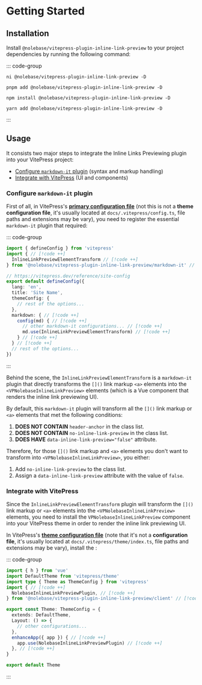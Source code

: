 # Getting Started

## Installation

Install `@nolebase/vitepress-plugin-inline-link-preview` to your project dependencies by running the following command:

::: code-group

```shell [@antfu/ni]
ni @nolebase/vitepress-plugin-inline-link-preview -D
```

```shell [pnpm]
pnpm add @nolebase/vitepress-plugin-inline-link-preview -D
```

```shell [npm]
npm install @nolebase/vitepress-plugin-inline-link-preview -D
```

```shell [yarn]
yarn add @nolebase/vitepress-plugin-inline-link-preview -D
```

:::

## Usage

It consists two major steps to integrate the Inline Links Previewing plugin into your VitePress project:

- [Configure `markdown-it` plugin](#configure-markdown-it-plugin) (syntax and markup handling)
- [Integrate with VitePress](#integrate-with-vitepress) (UI and components)

### Configure `markdown-it` plugin

First of all, in VitePress's [**primary configuration file**](https://vitepress.dev/reference/site-config#config-resolution) (not this is not a **theme configuration file**, it's usually located at `docs/.vitepress/config.ts`, file paths and extensions may be vary), you need to register the essential `markdown-it` plugin that required:

<!--@include: @/pages/en/snippets/details-colored-diff.md-->

::: code-group

```typescript twoslash
import { defineConfig } from 'vitepress'
import { // [!code ++]
  InlineLinkPreviewElementTransform // [!code ++]
} from '@nolebase/vitepress-plugin-inline-link-preview/markdown-it' // [!code ++]

// https://vitepress.dev/reference/site-config
export default defineConfig({
  lang: 'en',
  title: 'Site Name',
  themeConfig: {
    // rest of the options...
  },
  markdown: { // [!code ++]
    config(md) { // [!code ++]
      // other markdown-it configurations... // [!code ++]
      md.use(InlineLinkPreviewElementTransform) // [!code ++]
    } // [!code ++]
  } // [!code ++]
  // rest of the options...
})
```

:::

Behind the scene, the `InlineLinkPreviewElementTransform` is a `markdown-it` plugin that directly transforms the `[]()` link markup `<a>` elements into the `<VPNolebaseInlineLinkPreview>` elements (which is a Vue component that renders the inline link previewing UI).

By default, this `markdown-it` plugin will transform all the `[]()` link markup or `<a>` elements that met the following conditions:

1. **DOES NOT CONTAIN** `header-anchor` in the class list.
2. **DOES NOT CONTAIN** `no-inline-link-preview` in the class list.
3. **DOES HAVE** `data-inline-link-preview="false"` attribute.

Therefore, for those `[]()` link markup and `<a>` elements you don't want to transform into `<VPNolebaseInlineLinkPreview>`, you either:

1. Add `no-inline-link-preview` to the class list.
2. Assign a `data-inline-link-preview` attribute with the value of `false`.

### Integrate with VitePress

Since the `InlineLinkPreviewElementTransform` plugin will transform the `[]()` link markup or `<a>` elements into the `<VPNolebaseInlineLinkPreview>` elements, you need to install the `VPNolebaseInlineLinkPreview` component into your VitePress theme in order to render the inline link previewing UI.

In VitePress's [**theme configuration file**](https://vitepress.dev/reference/default-theme-config#default-theme-config) (note that it's not a **configuration file**, it's usually located at `docs/.vitepress/theme/index.ts`, file paths and extensions may be vary), install the :

<!--@include: @/pages/en/snippets/details-colored-diff.md-->

::: code-group

```typescript twoslash [.vitepress/theme/index.ts]
import { h } from 'vue'
import DefaultTheme from 'vitepress/theme'
import type { Theme as ThemeConfig } from 'vitepress'
import { // [!code ++]
  NolebaseInlineLinkPreviewPlugin, // [!code ++]
} from '@nolebase/vitepress-plugin-inline-link-preview/client' // [!code ++]

export const Theme: ThemeConfig = {
  extends: DefaultTheme,
  Layout: () => {
    // other configurations...
  },
  enhanceApp({ app }) { // [!code ++]
    app.use(NolebaseInlineLinkPreviewPlugin) // [!code ++]
  }, // [!code ++]
}

export default Theme
```

:::
